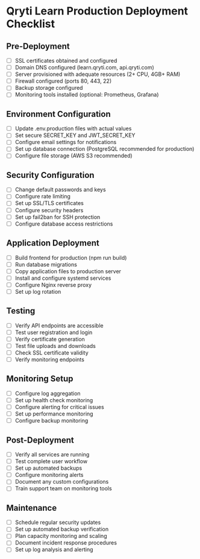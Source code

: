 # Qryti Learn Production Deployment Checklist

## Pre-Deployment
- [ ] SSL certificates obtained and configured
- [ ] Domain DNS configured (learn.qryti.com, api.qryti.com)
- [ ] Server provisioned with adequate resources (2+ CPU, 4GB+ RAM)
- [ ] Firewall configured (ports 80, 443, 22)
- [ ] Backup storage configured
- [ ] Monitoring tools installed (optional: Prometheus, Grafana)

## Environment Configuration
- [ ] Update .env.production files with actual values
- [ ] Set secure SECRET_KEY and JWT_SECRET_KEY
- [ ] Configure email settings for notifications
- [ ] Set up database connection (PostgreSQL recommended for production)
- [ ] Configure file storage (AWS S3 recommended)

## Security Configuration
- [ ] Change default passwords and keys
- [ ] Configure rate limiting
- [ ] Set up SSL/TLS certificates
- [ ] Configure security headers
- [ ] Set up fail2ban for SSH protection
- [ ] Configure database access restrictions

## Application Deployment
- [ ] Build frontend for production (npm run build)
- [ ] Run database migrations
- [ ] Copy application files to production server
- [ ] Install and configure systemd services
- [ ] Configure Nginx reverse proxy
- [ ] Set up log rotation

## Testing
- [ ] Verify API endpoints are accessible
- [ ] Test user registration and login
- [ ] Verify certificate generation
- [ ] Test file uploads and downloads
- [ ] Check SSL certificate validity
- [ ] Verify monitoring endpoints

## Monitoring Setup
- [ ] Configure log aggregation
- [ ] Set up health check monitoring
- [ ] Configure alerting for critical issues
- [ ] Set up performance monitoring
- [ ] Configure backup monitoring

## Post-Deployment
- [ ] Verify all services are running
- [ ] Test complete user workflow
- [ ] Set up automated backups
- [ ] Configure monitoring alerts
- [ ] Document any custom configurations
- [ ] Train support team on monitoring tools

## Maintenance
- [ ] Schedule regular security updates
- [ ] Set up automated backup verification
- [ ] Plan capacity monitoring and scaling
- [ ] Document incident response procedures
- [ ] Set up log analysis and alerting
